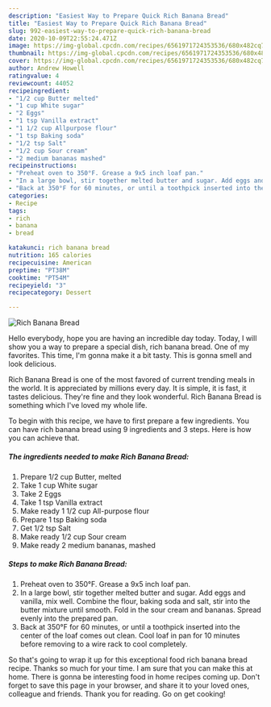 ```yaml
---
description: "Easiest Way to Prepare Quick Rich Banana Bread"
title: "Easiest Way to Prepare Quick Rich Banana Bread"
slug: 992-easiest-way-to-prepare-quick-rich-banana-bread
date: 2020-10-09T22:55:24.471Z
image: https://img-global.cpcdn.com/recipes/6561971724353536/680x482cq70/rich-banana-bread-recipe-main-photo.jpg
thumbnail: https://img-global.cpcdn.com/recipes/6561971724353536/680x482cq70/rich-banana-bread-recipe-main-photo.jpg
cover: https://img-global.cpcdn.com/recipes/6561971724353536/680x482cq70/rich-banana-bread-recipe-main-photo.jpg
author: Andrew Howell
ratingvalue: 4
reviewcount: 44052
recipeingredient:
- "1/2 cup Butter melted"
- "1 cup White sugar"
- "2 Eggs"
- "1 tsp Vanilla extract"
- "1 1/2 cup Allpurpose flour"
- "1 tsp Baking soda"
- "1/2 tsp Salt"
- "1/2 cup Sour cream"
- "2 medium bananas mashed"
recipeinstructions:
- "Preheat oven to 350°F. Grease a 9x5 inch loaf pan."
- "In a large bowl, stir together melted butter and sugar. Add eggs and vanilla, mix well. Combine the flour, baking soda and salt, stir into the butter mixture until smooth. Fold in the sour cream and bananas. Spread evenly into the prepared pan."
- "Back at 350°F for 60 minutes, or until a toothpick inserted into the center of the loaf comes out clean. Cool loaf in pan for 10 minutes before removing to a wire rack to cool completely."
categories:
- Recipe
tags:
- rich
- banana
- bread

katakunci: rich banana bread 
nutrition: 165 calories
recipecuisine: American
preptime: "PT38M"
cooktime: "PT54M"
recipeyield: "3"
recipecategory: Dessert

---
```



![Rich Banana Bread](https://img-global.cpcdn.com/recipes/6561971724353536/680x482cq70/rich-banana-bread-recipe-main-photo.jpg)

Hello everybody, hope you are having an incredible day today. Today, I will show you a way to prepare a special dish, rich banana bread. One of my favorites. This time, I'm gonna make it a bit tasty. This is gonna smell and look delicious.

Rich Banana Bread is one of the most favored of current trending meals in the world. It is appreciated by millions every day. It is simple, it is fast, it tastes delicious. They're fine and they look wonderful. Rich Banana Bread is something which I've loved my whole life.




To begin with this recipe, we have to first prepare a few ingredients. You can have rich banana bread using 9 ingredients and 3 steps. Here is how you can achieve that.

<!--inarticleads1-->

##### The ingredients needed to make Rich Banana Bread:

1. Prepare 1/2 cup Butter, melted
1. Take 1 cup White sugar
1. Take 2 Eggs
1. Take 1 tsp Vanilla extract
1. Make ready 1 1/2 cup All-purpose flour
1. Prepare 1 tsp Baking soda
1. Get 1/2 tsp Salt
1. Make ready 1/2 cup Sour cream
1. Make ready 2 medium bananas, mashed




<!--inarticleads2-->

##### Steps to make Rich Banana Bread:

1. Preheat oven to 350°F. Grease a 9x5 inch loaf pan.
1. In a large bowl, stir together melted butter and sugar. Add eggs and vanilla, mix well. Combine the flour, baking soda and salt, stir into the butter mixture until smooth. Fold in the sour cream and bananas. Spread evenly into the prepared pan.
1. Back at 350°F for 60 minutes, or until a toothpick inserted into the center of the loaf comes out clean. Cool loaf in pan for 10 minutes before removing to a wire rack to cool completely.




So that's going to wrap it up for this exceptional food rich banana bread recipe. Thanks so much for your time. I am sure that you can make this at home. There is gonna be interesting food in home recipes coming up. Don't forget to save this page in your browser, and share it to your loved ones, colleague and friends. Thank you for reading. Go on get cooking!
